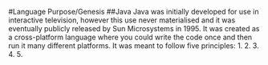 #Language Purpose/Genesis
##Java
Java was initially developed for use in interactive television, however this use never materialised and it was eventually publicly released by Sun Microsystems in 1995. It was created as a cross-platform language where you could write the code once and then run it many different platforms. It was meant to follow five principles:
1.
2.
3.
4.
5.
